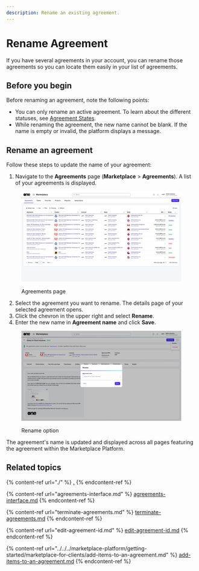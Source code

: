 ```yaml
---
description: Rename an existing agreement.
---
```


# Rename Agreement

If you have several agreements in your account, you can rename those agreements so you can locate them easily in your list of agreements.

## Before you begin <a href="#before-you-begin" id="before-you-begin"></a>

Before renaming an agreement, note the following points:

* You can only rename an active agreement. To learn about the different statuses, see [Agreement States](agreement-states.md).
* While renaming the agreement, the new name cannot be blank. If the name is empty or invalid, the platform displays a message.

## Rename an agreement

Follow these steps to update the name of your agreement:

1. Navigate to the **Agreements** page (**Marketplace** > **Agreements**). A list of your agreements is displayed.

<figure><img src="../../../.gitbook/assets/image (846).png" alt=""><figcaption><p>Agreements page</p></figcaption></figure>

2. Select the agreement you want to rename. The details page of your selected agreement opens.
3. Click the chevron in the upper right and select **Rename**.
4. Enter the new name in **Agreement name** and click **Save**.&#x20;

<figure><img src="../../../.gitbook/assets/Rename (2).png" alt=""><figcaption><p>Rename option</p></figcaption></figure>

The agreement's name is updated and displayed across all pages featuring the agreement within the Marketplace Platform.

## Related topics

{% content-ref url="./" %}
[.](./)
{% endcontent-ref %}

{% content-ref url="agreements-interface.md" %}
[agreements-interface.md](agreements-interface.md)
{% endcontent-ref %}

{% content-ref url="terminate-agreements.md" %}
[terminate-agreements.md](terminate-agreements.md)
{% endcontent-ref %}

{% content-ref url="edit-agreement-id.md" %}
[edit-agreement-id.md](edit-agreement-id.md)
{% endcontent-ref %}

{% content-ref url="../../../marketplace-platform/getting-started/marketplace-for-clients/add-items-to-an-agreement.md" %}
[add-items-to-an-agreement.md](../../../marketplace-platform/getting-started/marketplace-for-clients/add-items-to-an-agreement.md)
{% endcontent-ref %}
